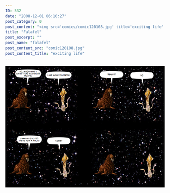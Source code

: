 ```yaml
---
ID: 532
date: "2008-12-01 06:10:27"
post_category: 0
post_content: "<img src='comics/comic120108.jpg' title='exciting life' />"
title: "Falafel"
post_excerpt: ""
post_name: "falafel"
post_content_src: "comic120108.jpg"
post_content_title: "exciting life"
---
```



[![exciting life](/comics-hi-res/comic120108.jpg)](/comics-hi-res/comic120108.jpg)

